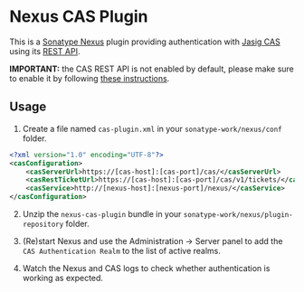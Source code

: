Nexus CAS Plugin
================

This is a [Sonatype Nexus](http://www.sonatype.org/nexus/) plugin providing authentication with
[Jasig CAS](http://jasig.org/cas/) using its [REST API](https://wiki.jasig.org/display/CASUM/RESTful+API).

**IMPORTANT:** the CAS REST API is not enabled by default, please make sure to enable it by following
[these instructions](https://wiki.jasig.org/display/CASUM/RESTful+API).

Usage
-----

1. Create a file named `cas-plugin.xml` in your `sonatype-work/nexus/conf` folder.
```xml
<?xml version="1.0" encoding="UTF-8"?>
<casConfiguration>
    <casServerUrl>https://[cas-host]:[cas-port]/cas/</casServerUrl>
    <casRestTicketUrl>https://[cas-host]:[cas-port]/cas/v1/tickets/</casRestTicketUrl>
    <casService>http://[nexus-host]:[nexus-port]/nexus/</casService>
</casConfiguration>
```

2. Unzip the `nexus-cas-plugin` bundle in your `sonatype-work/nexus/plugin-repository` folder.

3. (Re)start Nexus and use the Administration -> Server panel to add the `CAS Authentication Realm`
to the list of active realms.

4. Watch the Nexus and CAS logs to check whether authentication is working as expected.
